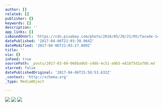```yaml
---
author: []
related: []
publisher: {}
keywords: []
description: ''
app_links: []
isBasedOnUrl: 'https://cdn.pixabay.com/photo/2016/05/20/21/05/facade-1405964__340.jpg'
datePublished: '2017-04-06T21:03:30.964Z'
dateModified: '2017-04-06T21:03:27.809Z'
title: ''
via: {}
inFeed: true
sourcePath: _posts/2017-03-09-068ba9b5-c48b-4c51-a9b5-e81875d1a780.md
starred: false
datePublishedOriginal: '2017-04-06T15:58:53.632Z'
_context: 'http://schema.org'
_type: MediaObject

---
```

![](https://imgflo.herokuapp.com/graph/2b2431f8e7ba7b0/bcb3629bc000cb7d32a119bd10037e25/noop.jpg?input=https%3A%2F%2Fcdn.pixabay.com%2Fphoto%2F2016%2F05%2F20%2F21%2F05%2Ffacade-1405964__340.jpg)
![](https://the-grid-user-content.s3-us-west-2.amazonaws.com/e13582bc-5a4a-4b02-99c8-72fcfe08f2e5.jpg)
![](https://the-grid-user-content.s3-us-west-2.amazonaws.com/78e86933-b413-4c60-aeac-ebf2cd70d82d.png)